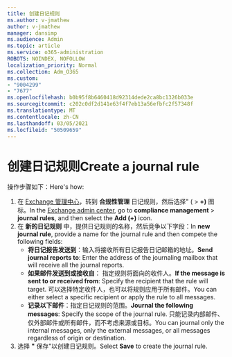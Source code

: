 ```yaml
---
title: 创建日记规则
ms.author: v-jmathew
author: v-jmathew
manager: dansimp
ms.audience: Admin
ms.topic: article
ms.service: o365-administration
ROBOTS: NOINDEX, NOFOLLOW
localization_priority: Normal
ms.collection: Adm_O365
ms.custom:
- "9004299"
- "7677"
ms.openlocfilehash: b0b95f8b6460418d92314dede2ca8bc1326b033e
ms.sourcegitcommit: c202c0df2d141e63f4f7eb13a56efbfc2f57348f
ms.translationtype: MT
ms.contentlocale: zh-CN
ms.lasthandoff: 03/05/2021
ms.locfileid: "50509659"
---
```

# <a name="create-a-journal-rule"></a><span data-ttu-id="475d1-102">创建日记规则</span><span class="sxs-lookup"><span data-stu-id="475d1-102">Create a journal rule</span></span>

<span data-ttu-id="475d1-103">操作步骤如下：</span><span class="sxs-lookup"><span data-stu-id="475d1-103">Here's how:</span></span>

1. <span data-ttu-id="475d1-104">在 [Exchange 管理中心](https://go.microsoft.com/fwlink/p/?linkid=2059104)，转到 **合规性管理** 日记规则，然后选择" ( >   **+)** 图标。</span><span class="sxs-lookup"><span data-stu-id="475d1-104">In the [Exchange admin center](https://go.microsoft.com/fwlink/p/?linkid=2059104), go to **compliance management** > **journal rules**, and then select the **Add (+)** icon.</span></span>
2. <span data-ttu-id="475d1-105">在 **新的日记规则** 中，提供日记规则的名称，然后竞争以下字段：</span><span class="sxs-lookup"><span data-stu-id="475d1-105">In **new journal rule**, provide a name for the journal rule and then compete the following fields:</span></span>  
    - <span data-ttu-id="475d1-106">**将日记报告发送到**：输入将接收所有日记报告日记邮箱的地址。</span><span class="sxs-lookup"><span data-stu-id="475d1-106">**Send journal reports to**: Enter the address of the journaling mailbox that will receive all the journal reports.</span></span>  
    - <span data-ttu-id="475d1-107">**如果邮件发送到或接收自**： 指定规则将面向的收件人。</span><span class="sxs-lookup"><span data-stu-id="475d1-107">**If the message is sent to or received from**: Specify the recipient that the rule will target.</span></span> <span data-ttu-id="475d1-108">可以选择特定收件人，也可以将规则应用于所有邮件。</span><span class="sxs-lookup"><span data-stu-id="475d1-108">You can either select a specific recipient or apply the rule to all messages.</span></span>  
    - <span data-ttu-id="475d1-109">**记录以下邮件**：指定日记规则的范围。</span><span class="sxs-lookup"><span data-stu-id="475d1-109">**Journal the following messages**: Specify the scope of the journal rule.</span></span> <span data-ttu-id="475d1-110">只能记录内部邮件、仅外部邮件或所有邮件，而不考虑来源或目标。</span><span class="sxs-lookup"><span data-stu-id="475d1-110">You can journal only the internal messages, only the external messages, or all messages regardless of origin or destination.</span></span>
3. <span data-ttu-id="475d1-111">选择 **"** 保存"以创建日记规则。</span><span class="sxs-lookup"><span data-stu-id="475d1-111">Select **Save** to create the journal rule.</span></span>
